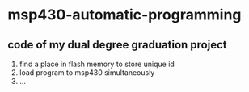 # msp430-automatic-programming
## code of my dual degree graduation project
1. find a place in flash memory to store unique id
2. load program to msp430 simultaneously
3. ...
